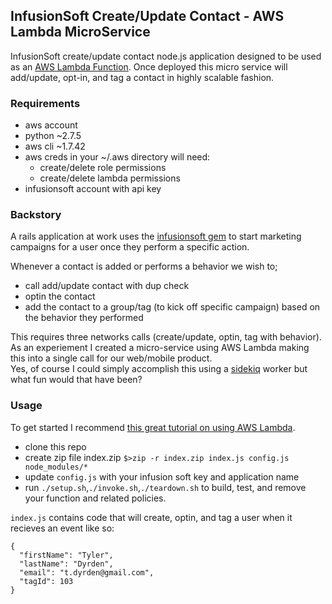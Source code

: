 ## InfusionSoft Create/Update Contact - AWS Lambda MicroService

InfusionSoft create/update contact node.js application designed to be used as an [AWS Lambda Function](https://aws.amazon.com/lambda/). 
Once deployed this micro service will add/update, opt-in, and tag a contact in highly scalable fashion. 

### Requirements

- aws account
- python ~2.7.5
- aws cli ~1.7.42 
- aws creds in your ~/.aws directory will need:
  - create/delete role permissions
  - create/delete lambda permissions
- infusionsoft account with api key

### Backstory
A rails application at work uses the [infusionsoft gem](https://github.com/nateleavitt/infusionsoft) to start marketing campaigns for a user once they perform a specific action. 

Whenever a contact is added or performs a behavior we wish to;
- call add/update contact with dup check
- optin the contact
- add the contact to a group/tag (to kick off specific campaign) based on the behavior they performed

This requires three networks calls (create/update, optin, tag with behavior). 
As an experiement I created a micro-service using AWS Lambda making this into a single call for our web/mobile product.  
Yes, of course I could simply accomplish this using a [sidekiq](https://github.com/mperham/sidekiq) worker but what fun would that have been? 

### Usage
To get started I recommend [this great tutorial on using AWS Lambda](http://docs.aws.amazon.com/lambda/latest/dg/getting-started-custom-events.html). 

- clone this repo
- create zip file index.zip ```$>zip -r index.zip index.js config.js node_modules/*```
- update ```config.js``` with your infusion soft key and application name
- run ```./setup.sh```,```./invoke.sh```,```./teardown.sh``` to build, test, and remove your function and related policies. 

```index.js``` contains code that will create, optin, and tag a user when it recieves an event like so:
```
{
  "firstName": "Tyler",
  "lastName": "Dyrden",
  "email": "t.dyrden@gmail.com",
  "tagId": 103
}
```















